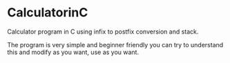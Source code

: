 # CalculatorinC
Calculator program in C using infix to postfix conversion and stack.  

The program is very simple and beginner friendly you can try to
understand this and modify as you want, use as you want.
